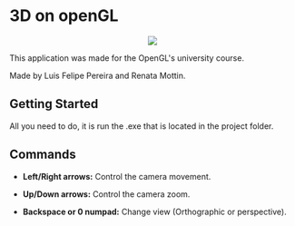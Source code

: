# 3D on openGL

<p align="center">
  <img src="https://i.imgur.com/kZUnexi.gif">
</p>

This application was made for the OpenGL's university course.

Made by Luis Felipe Pereira and Renata Mottin.

## Getting Started
All you need to do, it is run the .exe that is located in the project folder.

## Commands

* **Left/Right arrows:** Control the camera movement.

* **Up/Down arrows:** Control the camera zoom.

* **Backspace or 0 numpad:** Change view (Orthographic or perspective).
